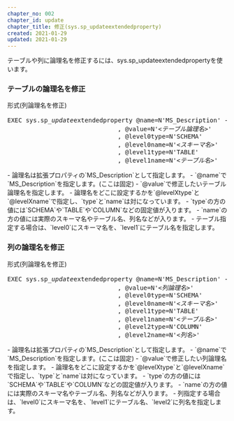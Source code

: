 ```yaml
---
chapter_no: 002
chapter_id: update
chapter_title: 修正(sys.sp_updateextendedproperty)
created: 2021-01-29
updated: 2021-01-29
---
```

テーブルや列に論理名を修正するには、sys.sp_updateextendedpropertyを使います。

### テーブルの論理名を修正
<div class="code-box">
<div class="title">形式(列論理名を修正)</div>
<pre>
EXEC sys.sp_<em>update</em>extendedproperty @name=N'MS_Description' <em class="comment">-- ←ここのMS_Descriptionは固定</em>
                              , @value=N'<em class="blue">&lt;テーブル論理名&gt;</em>'
                              , @level0type=N'SCHEMA'
                              , @level0name=N'<em class="blue">&lt;スキーマ名&gt;</em>'
                              , @level1type=N'TABLE'
                              , @level1name=N'<em class="blue">&lt;テーブル名&gt;</em>'
</pre>
</div>
- 論理名は拡張プロパティの`MS_Description`として指定します。
  - `@name`で`MS_Description`を指定します。(ここは固定)
  - `@value`で修正したいテーブル論理名を指定します。
- 論理名をどこに設定するかを`@levelXtype`と`@levelXname`で指定し、`type`と`name`は対になっています。
  - `type`の方の値には`SCHEMA`や`TABLE`や`COLUMN`などの固定値が入ります。
  - `name`の方の値には実際のスキーマ名やテーブル名、列名などが入ります。
  - テーブル指定する場合は、`level0`にスキーマ名を、`level1`にテーブル名を指定します。

### 列の論理名を修正
<div class="code-box">
<div class="title">形式(列論理名を修正)</div>
<pre>
EXEC sys.sp_<em>update</em>extendedproperty @name=N'MS_Description' <em class="comment">-- ←ここのMS_Descriptionは固定</em>
                              , @value=N'<em class="blue">&lt;列論理名&gt;</em>'
                              , @level0type=N'SCHEMA'
                              , @level0name=N'<em class="blue">&lt;スキーマ名&gt;</em>'
                              , @level1type=N'TABLE'
                              , @level1name=N'<em class="blue">&lt;テーブル名&gt;</em>'
                              , @level2type=N'COLUMN'
                              , @level2name=N'<em class="blue">&lt;列名&gt;</em>'
</pre>
</div>
- 論理名は拡張プロパティの`MS_Description`として指定します。
  - `@name`で`MS_Description`を指定します。(ここは固定)
  - `@value`で修正したい列論理名を指定します。
- 論理名をどこに設定するかを`@levelXtype`と`@levelXname`で指定し、`type`と`name`は対になっています。
  - `type`の方の値には`SCHEMA`や`TABLE`や`COLUMN`などの固定値が入ります。
  - `name`の方の値には実際のスキーマ名やテーブル名、列名などが入ります。
  - 列指定する場合は、`level0`にスキーマ名を、`level1`にテーブル名、`level2`に列名を指定します。
